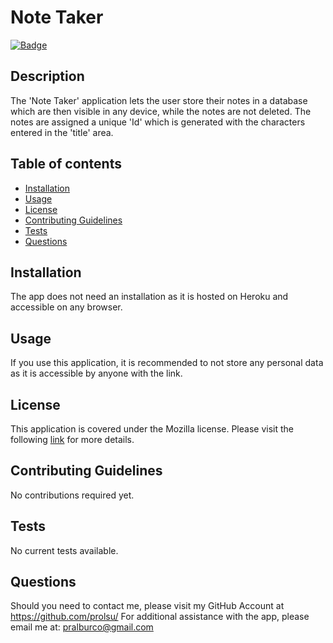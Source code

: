 # Note Taker
  [![Badge](https://img.shields.io/badge/License-MPL%202.0-blue.svg)](https://opensource.org/licenses/MPL-2.0)

  ## Description
    
  The 'Note Taker' application lets the user store their notes in a database which are then visible in any device, while the notes are not deleted. The notes are assigned a unique 'Id' which is generated with the characters entered in the 'title' area.

  ## Table of contents
  
  * [Installation](#Installation)
  * [Usage](#Usage)
  * [License](#License)
  * [Contributing Guidelines](#Contributing-Guidelines)
  * [Tests](#Tests)
  * [Questions](#Questions)
  
  ## Installation

  The app does not need an installation as it is hosted on Heroku and accessible on any browser. 

  ## Usage

  If you use this application, it is recommended to not store any personal data as it is accessible by anyone with the link.

  ## License
  This application is covered under the Mozilla license.
  Please visit the following [link](https://opensource.org/licenses/MPL-2.0) for more details.

  ## Contributing Guidelines
    
  No contributions required yet.

  ## Tests

  No current tests available.

  ## Questions
  Should you need to contact me, please visit my GitHub Account at https://github.com/prolsu/
  For additional assistance with the app, please email me at: pralburco@gmail.com
    
  